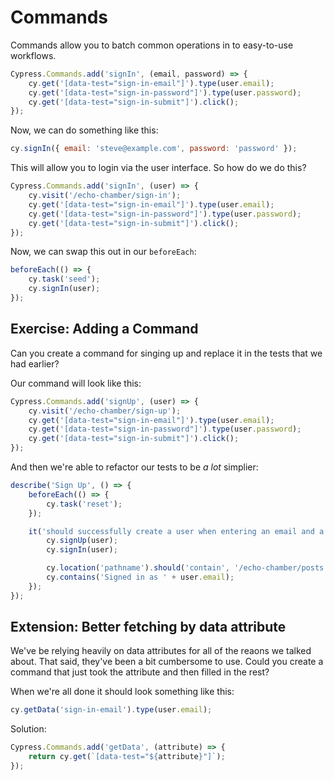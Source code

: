 # Commands

Commands allow you to batch common operations in to easy-to-use workflows.

```js
Cypress.Commands.add('signIn', (email, password) => {
	cy.get('[data-test="sign-in-email"]').type(user.email);
	cy.get('[data-test="sign-in-password"]').type(user.password);
	cy.get('[data-test="sign-in-submit"]').click();
});
```

Now, we can do something like this:

```js
cy.signIn({ email: 'steve@example.com', password: 'password' });
```

This will allow you to login via the user interface. So how do we do this?

```js
Cypress.Commands.add('signIn', (user) => {
	cy.visit('/echo-chamber/sign-in');
	cy.get('[data-test="sign-in-email"]').type(user.email);
	cy.get('[data-test="sign-in-password"]').type(user.password);
	cy.get('[data-test="sign-in-submit"]').click();
});
```

Now, we can swap this out in our `beforeEach`:

```js
beforeEach(() => {
	cy.task('seed');
	cy.signIn(user);
});
```

## Exercise: Adding a Command

Can you create a command for singing up and replace it in the tests that we had earlier?

Our command will look like this:

```js
Cypress.Commands.add('signUp', (user) => {
	cy.visit('/echo-chamber/sign-up');
	cy.get('[data-test="sign-in-email"]').type(user.email);
	cy.get('[data-test="sign-in-password"]').type(user.password);
	cy.get('[data-test="sign-in-submit"]').click();
});
```

And then we're able to refactor our tests to be _a lot_ simplier:

```js
describe('Sign Up', () => {
	beforeEach(() => {
		cy.task('reset');
	});

	it('should successfully create a user when entering an email and a password', () => {
		cy.signUp(user);
		cy.signIn(user);

		cy.location('pathname').should('contain', '/echo-chamber/posts');
		cy.contains('Signed in as ' + user.email);
	});
});
```

## Extension: Better fetching by data attribute

We've be relying heavily on data attributes for all of the reaons we talked about. That said, they've been a bit cumbersome to use. Could you create a command that just took the attribute and then filled in the rest?

When we're all done it should look something like this:

```js
cy.getData('sign-in-email').type(user.email);
```

Solution:

```js
Cypress.Commands.add('getData', (attribute) => {
	return cy.get(`[data-test="${attribute}"]`);
});
```
